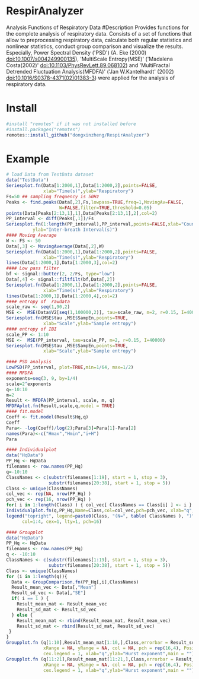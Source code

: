 # RespirAnalyzer
 Analysis Functions of Respiratory Data
#Description
 Provides functions for the complete analysis of respiratory data. Consists of a set of functions that allow to preprocessing respiratory data,  calculate both regular statistics and nonlinear statistics, conduct group comparison and visualize the results. Especially, Power Spectral Density ('PSD') (A. Eke (2000) <doi:10.1007/s004249900135>), 'MultiScale Entropy(MSE)' ('Madalena Costa(2002)' <doi:10.1103/PhysRevLett.89.068102>) and 'MultiFractal Detrended Fluctuation Analysis(MFDFA)' ('Jan W.Kantelhardt' (2002) <doi:10.1016/S0378-4371(02)01383-3>) were applied for the analysis of respiratory data. 
# Install
```R
#install "remotes" if it was not installed before
#install.packages("remotes")
remotes::install_github("dongxinzheng/RespirAnalyzer")
```
# Example
```R
# load Data from TestData dataset
data("TestData")
Seriesplot.fn(Data[1:2000,1],Data[1:2000,2],points=FALSE,
              xlab="Time(s)",ylab="Respiratory")
Fs=50 ## sampling frequency is 50Hz
Peaks <- find.peaks(Data[,2],Fs,lowpass=TRUE,freq=1,MovingAv=FALSE,
                    W=FALSE,filter=TRUE,threshold=0.05)
points(Data[Peaks[2:13,1],1],Data[Peaks[2:13,1],2],col=2)
PP_interval <- diff(Peaks[,1])/Fs
Seriesplot.fn(1:length(PP_interval),PP_interval,points=FALSE,xlab="Count",
          ylab="Inter-breath Interval(s)")
#### Moving Average
W <- FS <- 50
Data[,3] <- MovingAverage(Data[,2],W)
Seriesplot.fn(Data[1:2000,1],Data[1:2000,2],points=FALSE,
              xlab="Time(s)",ylab="Respiratory")
lines(Data[1:2000,1],Data[1:2000,3],col=2)
#### Low pass filter
bf <- signal::butter(2, 2/Fs, type="low")
Data[,4] <- signal::filtfilt(bf,Data[,2])
Seriesplot.fn(Data[1:2000,1],Data[1:2000,2],points=FALSE,
              xlab="Time(s)",ylab="Respiratory")
lines(Data[1:2000,1],Data[1:2000,4],col=2)
#### entropy of  rawdata
scale_raw <- seq(1,90,2)
MSE <-  MSE(Data$V2[seq(1,100000,2)], tau=scale_raw, m=2, r=0.15, I=40000)
Seriesplot.fn(MSE$tau ,MSE$SampEn,points=TRUE,
              xlab="Scale",ylab="Sample entropy")
#### entropy of IBI
scale_PP <- 1:10
MSE <-  MSE(PP_interval, tau=scale_PP, m=2, r=0.15, I=40000)
Seriesplot.fn(MSE$tau ,MSE$SampEn,points=TRUE,
              xlab="Scale",ylab="Sample entropy")

#### PSD analysis
LowPSD(PP_interval, plot=TRUE,min=1/64, max=1/2)
#### MFDFA
exponents=seq(3, 9, by=1/4)
scale=2^exponents
q=-10:10
m=2
Result <- MFDFA(PP_interval, scale, m, q)
MFDFAplot.fn(Result,scale,q,model = TRUE)
#### fit.model
Coeff <- fit.model(Result$Hq,q)
Coeff
Para<- -log(Coeff)/log(2);Para[3]=Para[1]-Para[2]
names(Para)<-c("Hmax","Hmin","i÷H")
Para

#### Individualplot
data("HqData")
PP_Hq <- HqData
filenames <- row.names(PP_Hq)
q=-10:10
ClassNames <- c(substr(filenames[1:19], start = 1, stop = 3),
                substr(filenames[20:38], start = 1, stop = 5))
Class <- unique(ClassNames)
col_vec <- rep(NA, nrow(PP_Hq) )
pch_vec <- rep(16, nrow(PP_Hq) )
for( i in 1:length(Class) ) { col_vec[ ClassNames == Class[i] ] <- i }
Individualplot.fn(q,PP_Hq,Name=Class,col=col_vec,pch=pch_vec, xlab="q",ylab="Hurst exponent")
legend("topright", legend=paste0(Class, "(N=", table( ClassNames ), ")"),
      col=1:4, cex=1, lty=1, pch=16)

#### Groupplot
data("HqData")
PP_Hq <- HqData
filenames <- row.names(PP_Hq)
q <- -10:10
ClassNames <- c(substr(filenames[1:19], start = 1, stop = 3),
                substr(filenames[20:38], start = 1, stop = 5))
Class <- unique(ClassNames)
for (i in 1:length(q)){
  Data <- GroupComparison.fn(PP_Hq[,i],ClassNames)
  Result_mean_vec <- Data[,"Mean"]
  Result_sd_vec <- Data[,"SE"]
  if( i == 1 ) {
    Result_mean_mat <- Result_mean_vec
    Result_sd_mat <- Result_sd_vec
  } else {
    Result_mean_mat <- rbind(Result_mean_mat, Result_mean_vec)
    Result_sd_mat <- rbind(Result_sd_mat, Result_sd_vec)
 }
}
Groupplot.fn (q[1:10],Result_mean_mat[1:10,],Class,errorbar = Result_sd_mat[1:10,],
              xRange = NA, yRange = NA, col = NA, pch = rep(16,4), Position = "topright",
              cex.legend = 1, xlab="q",ylab="Hurst exponent",main = "")
Groupplot.fn (q[11:21],Result_mean_mat[11:21,],Class,errorbar = Result_sd_mat[11:21,],
              xRange = NA, yRange = NA, col = NA, pch = rep(16,4), Position = "topright",
              cex.legend = 1, xlab="q",ylab="Hurst exponent",main = "")


``` 